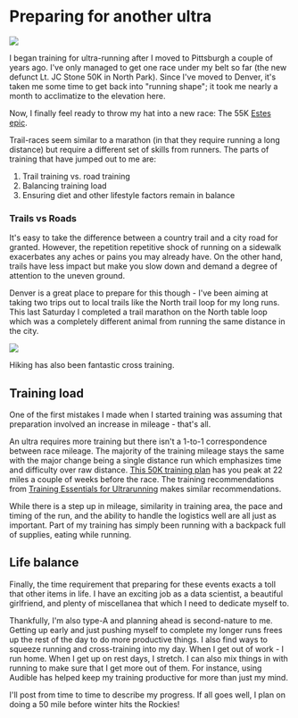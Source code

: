 # Preparing for another ultra

![]("C:\Users\USER\Documents\Personal\DSC_0052.JPG")

I began training for ultra-running after I moved to Pittsburgh a couple of years ago. I've only managed to get one race under my belt so far (the new defunct Lt. JC Stone 50K in North Park). Since I've moved to Denver, it's taken me some time to get back into "running shape"; it took me nearly a month to acclimatize to the elevation here.

Now, I finally feel ready to throw my hat into a new race: The 55K [Estes epic](http://estesepic.com).

Trail-races seem similar to a marathon (in that they require running a long distance) but require a different set of skills from runners. The parts of training that have jumped out to me are:

1. Trail training vs. road training
2. Balancing training load
3. Ensuring diet and other lifestyle factors remain in balance

### Trails vs Roads

It's easy to take the difference between a country trail and a city road for granted. However, the repetition repetitive shock of running on a sidewalk exacerbates any aches or pains you may already have. On the other hand, trails have less impact but make you slow down and demand a degree of attention to the uneven ground.

Denver is a great place to prepare for this though - I've been aiming at taking two trips out to local trails like the North trail loop for my long runs. This last Saturday I completed a trail marathon on the North table loop which was a completely different animal from running the same distance in the city.

![](C:\Users\USER\Documents\Personal\DSC_0053.JPG)

Hiking has also been fantastic cross training.

## Training load
One of the first mistakes I made when I started training was assuming that preparation involved an increase in mileage - that's all.

An ultra requires more training but there isn't a 1-to-1 correspondence between race mileage. The majority of the training mileage stays the same with the major change being a single distance run which emphasizes time and difficulty over raw distance. [This 50K training plan](https://blog.mapmyrun.com/50k-trail-running-training-plan/) has you peak at 22 miles a couple of weeks before the race. The training recommendations from [Training Essentials for Ultrarunning](https://www.amazon.com/Training-Essentials-Ultrarunning-Ultramarathon-Performance-ebook/dp/B01GQRFZS2/ref=sr_1_1?crid=1E5CIN0A118L5&keywords=training+essentials+for+ultrarunning&qid=1564322753&s=gateway&sprefix=training+essentials%2Caps%2C175&sr=8-1) makes similar recommendations.

While there is a step up in mileage, similarity in training area, the pace and timing of the run, and the ability to handle the logistics well are all just as important. Part of my training has simply been running with a backpack full of supplies, eating while running.

## Life balance

Finally, the time requirement that preparing for these events exacts a toll that other items in life. I have an exciting job as a data scientist, a beautiful girlfriend, and plenty of miscellanea that which I need to dedicate myself to.

Thankfully, I'm also type-A and planning ahead is second-nature to me. Getting up early and just pushing myself to complete my longer runs frees up the rest of the day to do more productive things. I also find ways to squeeze running and cross-training into my day. When I get out of work  - I run home.
When I get up on rest days, I stretch. I can also mix things in with running to make sure that I get more out of them. For instance, using Audible has helped keep my training productive for more than just my mind.

I'll post from time to time to describe my progress. If all goes well, I plan on doing a 50 mile before winter hits the Rockies!
